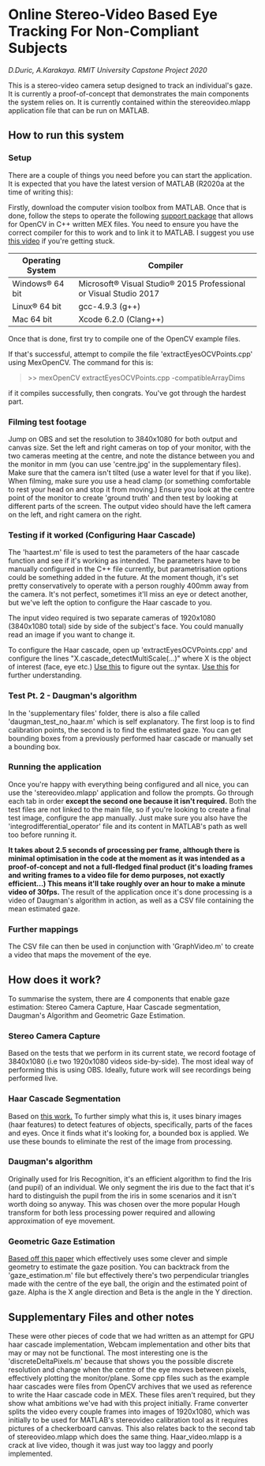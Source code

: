 # Online Stereo-Video Based Eye Tracking For Non-Compliant Subjects
*D.Duric, A.Karakaya. RMIT University Capstone Project 2020*

This is a stereo-video camera setup designed to track an individual's gaze. It is currently a proof-of-concept that demonstrates the main components the system relies on.
It is currently contained within the stereovideo.mlapp application file that can be run on MATLAB.

## How to run this system

### Setup
There are a couple of things you need before you can start the application. It is expected that you have the latest version of MATLAB (R2020a at the time of writing this):

Firstly, download the computer vision toolbox from MATLAB. Once that is done, follow the steps to operate the following [support package](https://www.mathworks.com/help/vision/ug/install-and-use-computer-vision-toolbox-opencv-interface.html) that allows for OpenCV in C++ written MEX files. You need to ensure you have the correct compiler for this to work and to link it to MATLAB. I suggest you use [this video](https://www.mathworks.com/videos/using-opencv-with-matlab-97710.html) if you're getting stuck.

| Operating System | Compiler                                                          |
|------------------|-------------------------------------------------------------------|
| Windows® 64 bit  | Microsoft® Visual Studio® 2015 Professional or Visual Studio 2017 |
| Linux® 64 bit    | gcc-4.9.3 (g++)                                                   |
| Mac 64 bit       | Xcode 6.2.0 (Clang++)                                             |

Once that is done, first try to compile one of the OpenCV example files.

If that's successful, attempt to compile the file 'extractEyesOCVPoints.cpp' using MexOpenCV. The command for this is:
> \>\> mexOpenCV extractEyesOCVPoints.cpp -compatibleArrayDims

if it compiles successfully, then congrats. You've got through the hardest part.

### Filming test footage
Jump on OBS and set the resolution to 3840x1080 for both output and canvas size. Set the left and right cameras on top of your monitor, with the two cameras meeting at the centre, and note the distance between you and the monitor in mm (you can use 'centre.jpg' in the supplementary files). Make sure that the camera isn't tilted (use a water level for that if you like). When filming, make sure you use a head clamp (or something comfortable to rest your head on and stop it from moving.) Ensure you look at the centre point of the monitor to create 'ground truth' and then test by looking at different parts of the screen. The output video should have the left camera on the left, and right camera on the right.

### Testing if it worked (Configuring Haar Cascade)
The 'haartest.m' file is used to test the parameters of the haar cascade function and see if it's working as intended. The parameters have to be manually configured in the C++ file currently, but parametrisation options could be something added in the future. At the moment though, it's set pretty conservatively to operate with a person roughly 400mm away from the camera. It's not perfect, sometimes it'll miss an eye or detect another, but we've left the option to configure the Haar cascade to you.

The input video required is two separate cameras of 1920x1080 (3840x1080 total) side by side of the subject's face. You could manually read an image if you want to change it.

To configure the Haar cascade, open up 'extractEyesOCVPoints.cpp' and configure the lines "X.cascade_detectMultiScale(...)" where X is the object of interest (face, eye etc.)
[Use this](https://docs.opencv.org/3.4/d1/de5/classcv_1_1CascadeClassifier.html#aaf8181cb63968136476ec4204ffca498) to figure out the syntax. [Use this](https://stackoverflow.com/questions/20801015/recommended-values-for-opencv-detectmultiscale-parameters) for further understanding.

### Test Pt. 2 - Daugman's algorithm
In the 'supplementary files' folder, there is also a file called 'daugman_test_no_haar.m' which is self explanatory. The first loop is to find calibration points, the second is to find the estimated gaze. You can get bounding boxes from a previously performed haar cascade or manually set a bounding box.

### Running the application
Once you're happy with everything being configured and all nice, you can use the 'stereovideo.mlapp' application and follow the prompts. Go through each tab in order **except the second one because it isn't required.** Both the test files are not linked to the main file, so if you're looking to create a final test image, configure the app manually. Just make sure you also have the 'integrodifferential_operator' file and its content in MATLAB's path as well too before running it. 

**It takes about 2.5 seconds of processing per frame, although there is minimal optimisation in the code at the moment as it was intended as a proof-of-concept and not a full-fledged final product (it's loading frames and writing frames to a video file for demo purposes, not exactly efficient...) This means it'll take roughly over an hour to make a minute video of 30fps.** The result of the application once it's done processing is a video of Daugman's algorithm in action, as well as a CSV file containing the mean estimated gaze.

### Further mappings
The CSV file can then be used in conjunction with 'GraphVideo.m' to create a video that maps the movement of the eye. 

## How does it work?
To summarise the system, there are 4 components that enable gaze estimation: Stereo Camera Capture, Haar Cascade segmentation, Daugman's Algorithm and Geometric Gaze Estimation.

### Stereo Camera Capture

Based on the tests that we perform in its current state, we record footage of 3840x1080 (i.e two 1920x1080 videos side-by-side). The most ideal way of performing this is using OBS. Ideally, future work will see recordings being performed live.

### Haar Cascade Segmentation
Based on [this work.](https://en.wikipedia.org/wiki/Viola%E2%80%93Jones_object_detection_framework)
To further simply what this is, it uses binary images (haar features) to detect features of objects, specifically, parts of the faces and eyes. Once it finds what it's looking for, a bounded box is applied. We use these bounds to eliminate the rest of the image from processing.

### Daugman's algorithm
Originally used for Iris Recognition, it's an efficient algorithm to find the Iris (and pupil) of an individual. We only segment the iris due to the fact that it's hard to distinguish the pupil from the iris in some scenarios and it isn't worth doing so anyway. This was chosen over the more popular Hough transform for both less processing power required and allowing approximation of eye movement.

### Geometric Gaze Estimation
[Based off this paper](https://ieeexplore.ieee.org/document/7820784) which effectively uses some clever and simple geometry to estimate the gaze position. You can backtrack from the 'gaze_estimation.m' file but effectively there's two perpendicular triangles made with the centre of the eye ball, the origin and the estimated point of gaze. Alpha is the X angle direction and Beta is the angle in the Y direction.

## Supplementary Files and other notes
These were other pieces of code that we had written as an attempt for GPU haar cascade implementation, Webcam implementation and other bits that may or may not be functional. The most interesting one is the 'discreteDeltaPixels.m' because that shows you the possible discrete resolution and change when the centre of the eye moves between pixels, effectively plotting the monitor/plane. Some cpp files such as the example haar cascades were files from OpenCV archives that we used as reference to write the Haar cascade code in MEX. These files aren't required, but they show what ambitions we've had with this project initially. Frame converter splits the video every couple frames into images of 1920x1080, which was initially to be used for MATLAB's stereovideo calibration tool as it requires pictures of a checkerboard canvas. This also relates back to the second tab of stereovideo.mlapp which does the same thing. Haar_video.mlapp is a crack at live video, though it was just way too laggy and poorly implemented.

